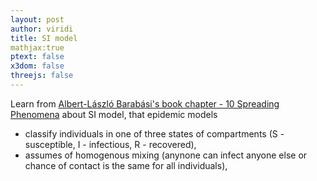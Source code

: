 ```yaml
---
layout: post
author: viridi
title: SI model
mathjax:true
ptext: false
x3dom: false
threejs: false
---
```

Learn from [Albert-László Barabási's book chapter - 10 Spreading Phenomena](http://networksciencebook.com/chapter/10#epidemic) about SI model, that epidemic models
* classify individuals in one of three states of compartments (S - susceptible, I - infectious, R - recovered),
* assumes of homogenous mixing (anynone can infect anyone else or chance of contact is the same for all individuals),
